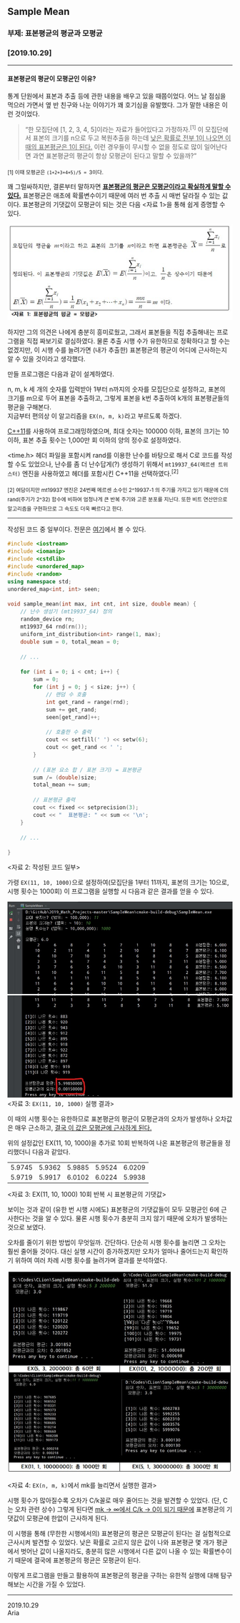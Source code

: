 ## Sample Mean
### 부제: 표본평균의 평균과 모평균
### [2019.10.29]
***
#### 표본평균의 평균이 모평균인 이유?

통계 단원에서 표본과 추출 등에 관한 내용을 배우고 있을 때쯤이었다. 어느 날 점심을 먹으러 가면서 옆 반 친구와 나눈 이야기가 꽤 호기심을 유발했다. 그가 말한 내용은 이런 것이었다. 

> “한 모집단에 [1, 2, 3, 4, 5]이라는 자료가 들어있다고 가정하자.<sup>[1]</sup> 이 모집단에서 표본의 크기를 n으로 두고 복원추출을 하는데 <u>낮은 확률로 전부 1이 나오면 이때의 표본평균은 1이 된다.</u> 이런 경우들이 무시할 수 없을 정도로 많이 일어난다면 과연 표본평균의 평균이 항상 모평균이 된다고 말할 수 있을까?”

<sub>[1] 이때 모평균은 ```(1+2+3+4+5)/5 = ```3이다.

꽤 그럴싸하지만, 결론부터 말하자면 <u>**표본평균의 평균은 모평균이라고 확실하게 말할 수 있다.**</u> 표본평균은 애초에 확률변수이기 때문에 여러 번 추출 시 매번 달라질 수 있는 값이다. 표본평균의 기댓값이 모평균이 되는 것은 다음 <자료 1>을 통해 쉽게 증명할 수 있다.

![자료 1](image/image1.jpg "자료 1: 표본평균의 평균 = 모평균")

하지만 그의 의견은 나에게 충분히 흥미로웠고, 그래서 표본들을 직접 추출해내는 프로그램을 직접 짜보기로 결심하였다. 물론 추출 시행 수가 유한하므로 정확하다고 할 수는 없겠지만, 이 시행 수를 늘려가면 (내가 추출한) 표본평균의 평균이 어디에 근사하는지 알 수 있을 것이라고 생각했다. 

만들 프로그램은 다음과 같이 설계하였다.

n, m, k 세 개의 숫자를 입력받아 1부터 n까지의 숫자를 모집단으로 설정하고, 표본의 크기를 m으로 두어 표본을 추출하고, 그렇게 표본을 k번 추출하여 k개의 표본평균들의 평균을 구해본다.<br />지금부터 편의상 이 알고리즘을 ```EX(n, m, k)```라고 부르도록 하겠다.

<u>C++11</u>를 사용하여 프로그래밍하였으며, 최대 숫자는 100000 이하, 표본의 크기는 10 이하, 표본 추출 횟수는 1,000만 회 이하의 양의 정수로 설정하였다.

<time.h> 헤더 파일을 포함시켜 rand를 이용한 난수를 바탕으로 해서 C로 코드를 작성할 수도 있었으나, 난수를 좀 더 난수답게(?) 생성하기 위해서 ```mt19937_64(메르센 트위스터)``` 엔진을 사용하였고 <random> 헤더를 포함시킨 C++11을 선택하였다.<sup>[2]</sup>

<sub>[2] 여담이지만 mt19937 엔진은 24번째 메르센 소수인 2^19937-1 의 주기를 가지고 있기 때문에 C의 rand(주기가 2^32) 함수에 비하여 엄청나게 큰 반복 주기와 고른 분포를 지닌다. 또한 비트 연산만으로 알고리즘을 구현하므로 그 속도도 더욱 빠르다고 한다.</sub>

***
작성된 코드 중 일부이다. 전문은 [여기](main.cpp)에서 볼 수 있다.

```cpp
#include <iostream>
#include <iomanip>
#include <cstdlib>
#include <unordered_map>
#include <random>
using namespace std;
unordered_map<int, int> seen;

void sample_mean(int max, int cnt, int size, double mean) {
    // 난수 생성기 (mt19937_64) 정의
    random_device rn;
    mt19937_64 rnd(rn());
    uniform_int_distribution<int> range(1, max);
    double sum = 0, total_mean = 0;

    // ...

    for (int i = 0; i < cnt; i++) {
        sum = 0;
        for (int j = 0; j < size; j++) {
            // 랜덤 수 호출
            int get_rand = range(rnd);
            sum += get_rand;
            seen[get_rand]++;

            // 호출한 수 출력
            cout << setfill(' ') << setw(6);
            cout << get_rand << ' ';
        }

        // (표본 요소 합 / 표본 크기) = 표본평균
        sum /= (double)size;
        total_mean += sum;

        // 표본평균 출력
        cout << fixed << setprecision(3);
        cout << "  표본평균: " << sum << '\n';
    }

    // ...

}
 ```
 <자료 2: 작성된 코드 일부>

 가령 ```EX(11, 10, 1000)```으로 설정하여(모집단을 1부터 11까지, 표본의 크기는 10으로, 시행 횟수는 1000회) 이 프로그램을 실행할 시 다음과 같은 결과를 얻을 수 있다. 

![자료 3](image/image2.jpg)
![자료 3](image/image3.jpg)
<자료 3: ```EX(11, 10, 1000)``` 실행 결과>

 이 때의 시행 횟수는 유한하므로 표본평균의 평균이 모평균과의 오차가 발생하나 오차값은 매우 근소하고, <u>결국 이 값은 모평균에 근사하게 된다.</u>

 위의 설정값인 EX(11, 10, 1000)을 추가로 10회 반복하여 나온 표본평균의 평균들을 정리했더니 다음과 같았다.

<table>
  <tr>
    <td>5.9745</td>
    <td>5.9362</td>
    <td>5.9885</td>
    <td>5.9524</td>
    <td>6.0209</td>
  </tr>
  <tr>
    <td>5.9719</td>
    <td>5.9917</td>
    <td>6.0102</td>
    <td>6.0224</td>
    <td>5.9938</td>
  </tr>
</table>

<자료 3: EX(11, 10, 1000) 10회 반복 시 표본평균의 기댓값>

보이는 것과 같이 (유한 번 시행 시에도) 표본평균의 기댓값들이 모두 모평균인 6에 근사한다는 것을 알 수 있다. 물론 시행 횟수가 충분히 크지 않기 때문에 오차가 발생하는 것으로 보였다.

오차를 줄이기 위한 방법이 무엇일까. 간단하다. 단순히 시행 횟수를 늘리면 그 오차는 훨씬 줄어들 것이다. 대신 실행 시간이 증가하겠지만 오차가 얼마나 줄어드는지 확인하기 위하여 여러 차례 시행 횟수를 늘려가며 결과를 분석하였다.

![자료 4](image/image4.jpg)

<자료 4: ```EX(n, m, k)```에서 mk를 늘리면서 실행한 결과>

시행 횟수가 많아질수록 오차가 C/k꼴로 매우 줄어드는 것을 발견할 수 있었다. (단, C는 오차 관련 상수) 그렇게 된다면 <u>mk → ∞에서 C/k → 0이 되기 때문에</u> 표본평균의 기댓값이 모평균에 한없이 근사하게 된다.

이 시행을 통해 (무한한 시행에서의) 표본평균의 평균은 모평균이 된다는 걸 실험적으로 근사시켜 발견할 수 있었다. 낮은 확률로 고르지 않은 값이 나와 표본평균 몇 개가 평균에서 벗어난 값이 나올지라도, 충분히 많은 시행에서 다른 값이 나올 수 있는 확률변수이기 때문에 결국에 표본평균의 평균은 모평균이 된다.

이렇게 프로그램을 만들고 활용하여 표본평균의 평균을 구하는 유한적 실행에 대해 탐구해보는 시간을 가질 수 있었다.

***
2019.10.29<br />
Aria